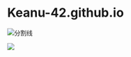 # Keanu-42.github.io

![分割线](https://cdn.jsdelivr.net/gh/Keanu-42/myCDN@main/fdc6a9d66613e6945a1872e6079e12c8.gif)

![](https://cdn.jsdelivr.net/gh/Keanu-42/myCDN@main/比利牛斯山脉中的高山湖Ibón%20de%20Plan，西班牙韦斯卡.jpg)

